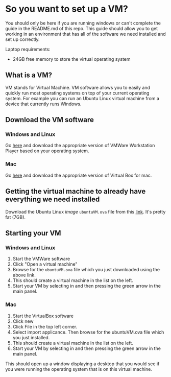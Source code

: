 # So you want to set up a VM?
You should only be here if you are running windows or can't complete the guide in the README.md of this repo. This guide should allow you to get working in an environment that has all of the software we need installed and set up correctly.

Laptop requirements:
- 24GB free memory to store the virtual operating system

## What is a VM?
VM stands for Virtual Machine. VM software allows you to easily and quickly run most operating systems on top of your current operating system. For example you can run an Ubuntu Linux virtual machine from a device that currently runs Windows.

## Download the VM software
### Windows and Linux
Go [here](https://my.vmware.com/en/web/vmware/free#desktop_end_user_computing/vmware_workstation_player/15_0|PLAYER-1551|product_downloads) and download the appropriate version of VMWare Workstation Player based on your operating system.

### Mac
Go [here](https://www.virtualbox.org/) and download the appropriate version of Virtual Box for mac.

## Getting the virtual machine to already have everything we need installed
Download the Ubuntu Linux *image* `ubuntuVM.ova` file from this [link](https://drive.google.com/open?id=1giG9zenxvxhBGcfw2Lkxll7TiORtvKg_). It's pretty fat (7GB).

## Starting your VM
### Windows and Linux
1. Start the VMWare software
2. Click "Open a virtual machine"
3. Browse for the `ubuntuVM.ova` file which you just downloaded using the above link.
4. This should create a virtual machine in the list on the left.
5. Start your VM by selecting in and then pressing the green arrow in the main panel.
### Mac
1. Start the VirtualBox software
2. Click new
3. Click File in the top left corner.
4. Select import applicance. Then browse for the ubuntuVM.ova file which you just installed.
5. This should create a virtual machine in the list on the left.
6. Start your VM by selecting in and then pressing the green arrow in the main panel.

This should open up a window displaying a desktop that you would see if you were running the operating system that is on this virtual machine.
